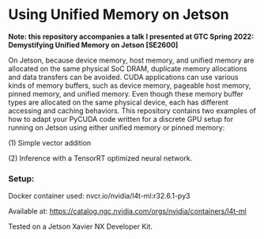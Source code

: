# Using Unified Memory on Jetson

**Note: this repository accompanies a talk I presented at GTC Spring 2022: Demystifying Unified Memory on Jetson [SE2600]**

On Jetson, because device memory, host memory, and unified memory are allocated on the same physical SoC DRAM, duplicate memory allocations and data transfers can be avoided. CUDA applications can use various kinds of memory buffers, such as device memory, pageable host memory, pinned memory, and unified memory. Even though these memory buffer types are allocated on the same physical device, each has different accessing and caching behaviors. This repository contains two examples of how to adapt your PyCUDA code written for a discrete GPU setup for running on Jetson using either unified memory or pinned memory:

(1) Simple vector addition

(2) Inference with a TensorRT optimized neural network.




### Setup:

Docker container used: nvcr.io/nvidia/l4t-ml:r32.6.1-py3

Available at: https://catalog.ngc.nvidia.com/orgs/nvidia/containers/l4t-ml

Tested on a Jetson Xavier NX Developer Kit.
